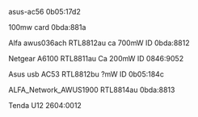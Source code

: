  asus-ac56
0b05:17d2

100mw card
0bda:881a

Alfa awus036ach
RTL8812au
ca 700mW
ID 0bda:8812

Netgear A6100
RTL8811au
Ca 200mW
ID 0846:9052

Asus usb AC53
RTL8812bu
?mW
ID 0b05:184c

ALFA_Network_AWUS1900
RTL8814au
0bda:8813

Tenda U12
2604:0012